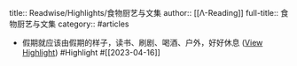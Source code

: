 title:: Readwise/Highlights/食物厨艺与文集
author:: [[Λ-Reading]]
full-title:: 食物厨艺与文集
category:: #articles

- 假期就应该由假期的样子，读书、刷剧、喝酒、户外，好好休息 ([View Highlight](https://read.readwise.io/read/01gy2w5df18ye3tx57typ7fdqe)) #Highlight #[[2023-04-16]]